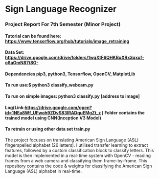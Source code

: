 # Sign Language Recognizer
###  Project Report For 7th Semester (Minor Project)
####   Tutorial can be found here: https://www.tensorflow.org/hub/tutorials/image_retraining

####   Data Set: https://drive.google.com/drive/folders/1wgXtF6QHKBuXRx3qxuf-o6aOmN87t8G-

####   Dependencies pip3, python3, Tensorflow, OpenCV, MatplotLib
 
####  To run use:$ python3 classify_webcam.py
 
####  To run on simple images: python3 classify.py [address to image]
 
####  Log(Link:https://drive.google.com/open?id=1NEa8Wf_UFwoh9ZDvS83IRADquEMgZt_z ) Folder contains the trained model using CNN(Inception V3 Model)

####   To retrain or using other data set train.py
The project focuses on translating American Sign Language (ASL) fingerspelled alphabet (26 letters). I utilised transfer learning to extract features, followed by a custom classification block to classify letters. This model is then implemented in a real-time system with OpenCV - reading frames from a web camera and classifying them frame-by-frame. This repository contains the code & weights for classifying the American Sign Language (ASL) alphabet in real-time.

